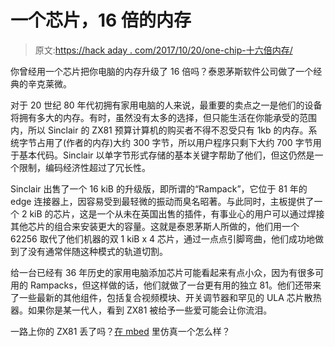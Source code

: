 # 一个芯片，16 倍的内存

> 原文:[https://hack aday . com/2017/10/20/one-chip-十六倍内存/](https://hackaday.com/2017/10/20/one-chip-sixteen-times-the-ram/)

你曾经用一个芯片把你电脑的内存升级了 16 倍吗？泰恩茅斯软件公司做了一个经典的辛克莱微。

对于 20 世纪 80 年代初拥有家用电脑的人来说，最重要的卖点之一是他们的设备将拥有多大的内存。有时，虽然没有太多的选择，但只能生活在你能承受的范围内，所以 Sinclair 的 ZX81 预算计算机的购买者不得不忍受只有 1kb 的内存。系统字节占用了(作者的内存)大约 300 字节，所以用户程序只剩下大约 700 字节用于基本代码。Sinclair 以单字节形式存储的基本关键字帮助了他们，但这仍然是一个限制，编码经济性超过了冗长性。

Sinclair 出售了一个 16 kiB 的升级版，即所谓的“Rampack”，它位于 81 年的 edge 连接器上，因容易受到最轻微的振动而臭名昭著。与此同时，主板提供了一个 2 kiB 的芯片，这是一个从未在英国出售的插件，有事业心的用户可以通过焊接其他芯片的组合来安装更大的容量。这就是泰恩茅斯人所做的，他们用一个 62256 取代了他们机器的双 1 kiB x 4 芯片，通过一点点引脚弯曲，他们成功地做到了没有通常伴随这种模式的轨道切割。

给一台已经有 36 年历史的家用电脑添加芯片可能看起来有点小众，因为有很多可用的 Rampacks，但这样做的话，他们就做了一台更有用的独立 81。他们还带来了一些最新的其他组件，包括复合视频模块、开关调节器和罕见的 ULA 芯片散热器。如果你是某一代人，看到 ZX81 被给予一些爱可能会让你流泪。

一路上你的 ZX81 丢了吗？[在 mbed](https://hackaday.com/2014/12/22/zx81-emulated-on-an-mbed/) 里仿真一个怎么样？